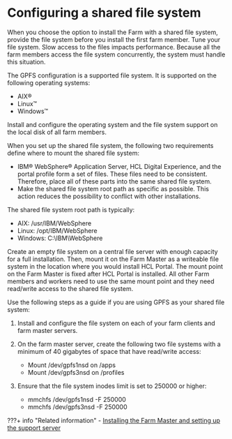 # Configuring a shared file system

When you choose the option to install the Farm with a shared file system, provide the file system before you install the first farm member. Tune your file system. Slow access to the files impacts performance. Because all the farm members access the file system concurrently, the system must handle this situation.

The GPFS configuration is a supported file system. It is supported on the following operating systems:

-   AIX®
-   Linux™
-   Windows™

Install and configure the operating system and the file system support on the local disk of all farm members.

When you set up the shared file system, the following two requirements define where to mount the shared file system:

-   IBM® WebSphere® Application Server, HCL Digital Experience, and the portal profile form a set of files. These files need to be consistent. Therefore, place all of these parts into the same shared file system.
-   Make the shared file system root path as specific as possible. This action reduces the possibility to conflict with other installations.

The shared file system root path is typically:

-   AIX: /usr/IBM/WebSphere
-   Linux: /opt/IBM/WebSphere
-   Windows: C:\\IBM\WebSphere

Create an empty file system on a central file server with enough capacity for a full installation. Then, mount it on the Farm Master as a writeable file system in the location where you would install HCL Portal. The mount point on the Farm Master is fixed after HCL Portal is installed. All other Farm members and workers need to use the same mount point and they need read/write access to the shared file system.

Use the following steps as a guide if you are using GPFS as your shared file system:

1.  Install and configure the file system on each of your farm clients and farm master servers.

2.  On the farm master server, create the following two file systems with a minimum of 40 gigabytes of space that have read/write access:

    -   Mount /dev/gpfs1nsd on /apps
    -   Mount /dev/gpfs3nsd on /profiles
3.  Ensure that the file system inodes limit is set to 250000 or higher:

    -   mmchfs /dev/gpfs1nsd -F 250000
    -   mmchfs /dev/gpfs3nsd -F 250000


???+ info "Related information" 
    -   [Installing the Farm Master and setting up the support server](../../../../../deployment/manage/portalfarm_cfg/choose_portalfarm/settingup_with_sharedconfig/set_portal_farm_master.md)

